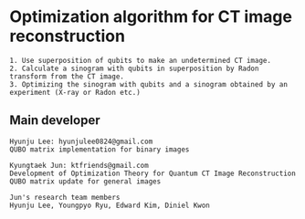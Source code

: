 # Optimization algorithm for CT image reconstruction
```
1. Use superposition of qubits to make an undetermined CT image.
2. Calculate a sinogram with qubits in superposition by Radon transform from the CT image.
3. Optimizing the sinogram with qubits and a sinogram obtained by an experiment (X-ray or Radon etc.)
```

## Main developer
```
Hyunju Lee: hyunjulee0824@gmail.com
QUBO matrix implementation for binary images
```
```
Kyungtaek Jun: ktfriends@gmail.com
Development of Optimization Theory for Quantum CT Image Reconstruction
QUBO matrix update for general images
```
```
Jun's research team members
Hyunju Lee, Youngpyo Ryu, Edward Kim, Diniel Kwon
```
